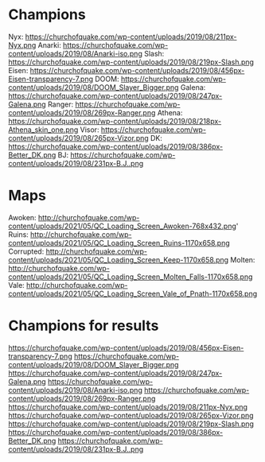# Champions 
Nyx: https://churchofquake.com/wp-content/uploads/2019/08/211px-Nyx.png
Anarki: https://churchofquake.com/wp-content/uploads/2019/08/Anarki-iso.png
Slash: https://churchofquake.com/wp-content/uploads/2019/08/219px-Slash.png
Eisen: https://churchofquake.com/wp-content/uploads/2019/08/456px-Eisen-transparency-7.png
DOOM: https://churchofquake.com/wp-content/uploads/2019/08/DOOM_Slayer_Bigger.png
Galena: https://churchofquake.com/wp-content/uploads/2019/08/247px-Galena.png
Ranger: https://churchofquake.com/wp-content/uploads/2019/08/269px-Ranger.png
Athena: https://churchofquake.com/wp-content/uploads/2019/08/218px-Athena_skin_one.png
Visor: https://churchofquake.com/wp-content/uploads/2019/08/265px-Vizor.png
DK: https://churchofquake.com/wp-content/uploads/2019/08/386px-Better_DK.png
BJ: https://churchofquake.com/wp-content/uploads/2019/08/231px-B.J..png

# Maps
Awoken: http://churchofquake.com/wp-content/uploads/2021/05/QC_Loading_Screen_Awoken-768x432.png'
Ruins: http://churchofquake.com/wp-content/uploads/2021/05/QC_Loading_Screen_Ruins-1170x658.png
Corrupted: http://churchofquake.com/wp-content/uploads/2021/05/QC_Loading_Screen_Keep-1170x658.png
Molten: http://churchofquake.com/wp-content/uploads/2021/05/QC_Loading_Screen_Molten_Falls-1170x658.png
Vale: http://churchofquake.com/wp-content/uploads/2021/05/QC_Loading_Screen_Vale_of_Pnath-1170x658.png

# Champions for results
https://churchofquake.com/wp-content/uploads/2019/08/456px-Eisen-transparency-7.png
https://churchofquake.com/wp-content/uploads/2019/08/DOOM_Slayer_Bigger.png
https://churchofquake.com/wp-content/uploads/2019/08/247px-Galena.png
https://churchofquake.com/wp-content/uploads/2019/08/Anarki-iso.png
https://churchofquake.com/wp-content/uploads/2019/08/269px-Ranger.png
https://churchofquake.com/wp-content/uploads/2019/08/211px-Nyx.png
https://churchofquake.com/wp-content/uploads/2019/08/265px-Vizor.png
https://churchofquake.com/wp-content/uploads/2019/08/219px-Slash.png
https://churchofquake.com/wp-content/uploads/2019/08/386px-Better_DK.png
https://churchofquake.com/wp-content/uploads/2019/08/231px-B.J..png